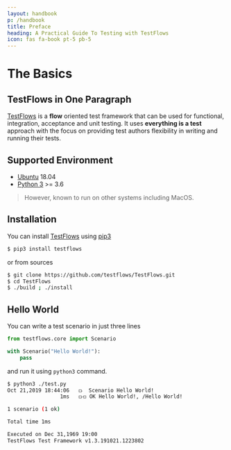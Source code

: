 ```yaml
---
layout: handbook
p: /handbook
title: Preface
heading: A Practical Guide To Testing with TestFlows
icon: fas fa-book pt-5 pb-5
---
```


# The Basics

## TestFlows in One Paragraph

[TestFlows] is a **flow** oriented test framework that can be used for functional,
integration, acceptance and unit testing. It uses **everything is a test** approach
with the focus on providing test authors flexibility in writing and running their tests.

## Supported Environment

* [Ubuntu] 18.04
* [Python 3] >= 3.6

> However, known to run on other systems including MacOS.

## Installation

You can install [TestFlows] using [pip3]

```bash
$ pip3 install testflows
```

or from sources

```bash
$ git clone https://github.com/testflows/TestFlows.git
$ cd TestFlows
$ ./build ; ./install
```

## Hello World

You can write a test scenario in just three lines

```python
from testflows.core import Scenario

with Scenario("Hello World!"):
    pass
```

and run it using `python3` command.

```bash
$ python3 ./test.py 
Oct 21,2019 18:44:06   ⟥  Scenario Hello World!
                 1ms   ⟥⟤ OK Hello World!, /Hello World!

1 scenario (1 ok)

Total time 1ms

Executed on Dec 31,1969 19:00
TestFlows Test Framework v1.3.191021.1223802
```

[TestFlows]: https://github.com/testflows/testflows
[pip3]: https://github.com/pypa/pip
[Python 3]: https://www.python.org/
[Ubuntu]: https://ubuntu.com/